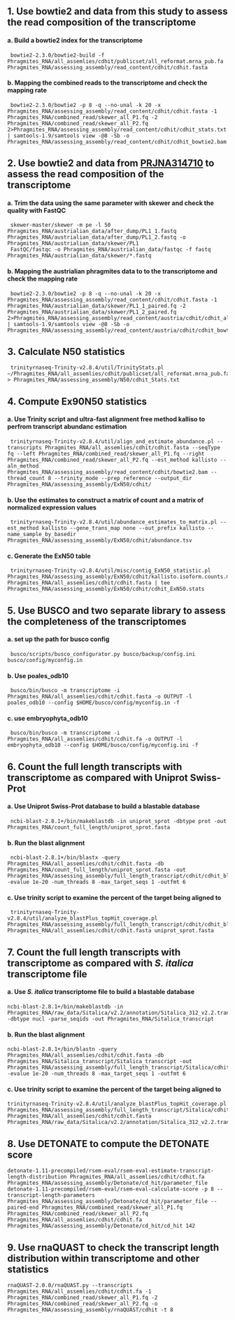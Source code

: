 ## 1. Use bowtie2 and data from this study to assess the read composition of the transcriptome

#### a. Build a bowtie2 index for the transcriptome
     
     bowtie2-2.3.0/bowtie2-build -f Phragmites_RNA/all_assemlies/cdhit/publicset/all_reformat.mrna_pub.fa Phragmites_RNA/assessing_assembly/read_content/cdhit/cdhit.fasta
     
#### b. Mapping the combined reads to the transcriptome and check the mapping rate
     
     bowtie2-2.3.0/bowtie2 -p 8 -q --no-unal -k 20 -x Phragmites_RNA/assessing_assembly/read_content/cdhit/cdhit.fasta -1 Phragmites_RNA/combined_read/skewer_all_P1.fq -2 Phragmites_RNA/combined_read/skewer_all_P2.fq 2>Phragmites_RNA/assessing_assembly/read_content/cdhit/cdhit_stats.txt | samtools-1.9/samtools view -@8 -Sb -o Phragmites_RNA/assessing_assembly/read_content/cdhit/cdhit_bowtie2.bam  
     
## 2. Use bowtie2 and data from [PRJNA314710](https://www.ncbi.nlm.nih.gov/bioproject/PRJNA314710) to assess the read composition of the transcriptome

#### a. Trim the data using the same parameter with skewer and check the quality with FastQC
      
     skewer-master/skewer -m pe -l 50 Phragmites_RNA/austrialian_data/after_dump/PL1_1.fastq Phragmites_RNA/austrialian_data/after_dump/PL1_2.fastq -o Phragmites_RNA/austrialian_data/skewer/PL1
     FastQC/fastqc -o Phragmites_RNA/austrialian_data/fastqc -f fastq Phragmites_RNA/austrialian_data/skewer/*.fastq 
     
#### b. Mapping the austrialian phragmites data to to the transcriptome and check the mapping rate

     bowtie2-2.3.0/bowtie2 -p 8 -q --no-unal -k 20 -x  Phragmites_RNA/assessing_assembly/read_content/cdhit/cdhit.fasta -1 Phragmites_RNA/austrialian_data/skewer/PL1_1_paired.fq -2 Phragmites_RNA/austrialian_data/skewer/PL1_2_paired.fq 2>Phragmites_RNA/assessing_assembly/read_content/austria/cdhit/cdhit_align_stats.txt | samtools-1.9/samtools view -@8 -Sb -o Phragmites_RNA/assessing_assembly/read_content/austria/cdhit/cdhit_bowtie2.bam
     
## 3. Calculate N50 statistics
    
     trinityrnaseq-Trinity-v2.8.4/util/TrinityStats.pl ~/Phragmites_RNA/all_assemlies/cdhit/publicset/all_reformat.mrna_pub.fa > Phragmites_RNA/assessing_assembly/N50/cdhit_Stats.txt
     
## 4. Compute Ex90N50 statistics
    
#### a. Use Trinity script and ultra-fast alignment free method kalliso to perfrom transcript abundanc estimation 
     
     trinityrnaseq-Trinity-v2.8.4/util/align_and_estimate_abundance.pl --transcripts Phragmites_RNA/all_assemlies/cdhit/cdhit.fasta --seqType fq --left Phragmites_RNA/combined_read/skewer_all_P1.fq --right Phragmites_RNA/combined_read/skewer_all_P2.fq --est_method kallisto --aln_method Phragmites_RNA/assessing_assembly/read_content/cdhit/bowtie2.bam --thread_count 8 --trinity_mode --prep_reference --output_dir Phragmites_RNA/assessing_assembly/ExN50/cdhit/
   
#### b. Use the estimates to construct a matrix of count and a matrix of normalized expression values 
     
     trinityrnaseq-Trinity-v2.8.4/util/abundance_estimates_to_matrix.pl --est_method kallisto --gene_trans_map none --out_prefix kallisto --name_sample_by_basedir Phragmites_RNA/assessing_assembly/ExN50/cdhit/abundance.tsv
     
#### c. Generate the ExN50 table 
     
     trinityrnaseq-Trinity-v2.8.4/util/misc/contig_ExN50_statistic.pl Phragmites_RNA/assessing_assembly/ExN50/cdhit/kallisto.isoform.counts.matrix Phragmites_RNA/all_assemlies/cdhit/cdhit.fasta | tee Phragmites_RNA/assessing_assembly/ExN50/cdhit/cdhit_ExN50.stats
     
## 5. Use BUSCO and two separate library to assess the completeness of the transcriptomes

#### a. set up the path for busco config
      
     busco/scripts/busco_configurator.py busco/backup/config.ini busco/config/myconfig.in
  
#### b. Use poales_odb10 

     busco/bin/busco -m transcriptome -i Phragmites_RNA/all_assemlies/cdhit/cdhit.fasta -o OUTPUT -l poales_odb10 --config $HOME/busco/config/myconfig.in -f
     
#### c. use embryophyta_odb10
      
     busco/bin/busco -m transcriptome -i Phragmites_RNA/all_assemlies/cdhit/cdhit.fa -o OUTPUT -l embryophyta_odb10 --config $HOME/busco/config/myconfig.ini -f

## 6. Count the full length transcripts with transcriptome as compared with Uniprot Swiss-Prot

#### a. Use Uniprot Swiss-Prot database to build a blastable database 

     ncbi-blast-2.8.1+/bin/makeblastdb -in uniprot_sprot -dbtype prot -out Phragmites_RNA/count_full_length/uniprot_sprot.fasta
     
#### b. Run the blast alignment 
     
     ncbi-blast-2.8.1+/bin/blastx -query Phragmites_RNA/all_assemlies/cdhit/cdhit.fasta -db Phragmites_RNA/count_full_length/uniprot_sprot.fasta -out Phragmites_RNA/assessing_assembly/full_length_transcript/cdhit/cdhit_blastx.outfmt6 -evalue 1e-20 -num_threads 8 -max_target_seqs 1 -outfmt 6
     
#### c. Use trinity script to examine the percent of the target being aligned to 
     
     trinityrnaseq-Trinity-v2.8.4/util/analyze_blastPlus_topHit_coverage.pl Phragmites_RNA/assessing_assembly/full_length_transcript/cdhit/cdhit_blastx.outfmt6 Phragmites_RNA/all_assemlies/cdhit/cdhit.fasta uniprot_sprot.fasta
     

## 7. Count the full length transcripts with transcriptome as compared with *S. italica* transcriptome file

#### a. Use *S. italica* transcriptome file to build a blastable database 

	ncbi-blast-2.8.1+/bin/makeblastdb -in Phragmites_RNA/raw_data/Sitalica/v2.2/annotation/Sitalica_312_v2.2.transcript.fa -dbtype nucl -parse_seqids -out Phragmites_RNA/Sitalica_transcript
     
#### b. Run the blast alignment 
     
	ncbi-blast-2.8.1+/bin/blastn -query Phragmites_RNA/all_assemlies/cdhit/cdhit.fasta -db Phragmites_RNA/Sitalica_transcript/Sitalica_transcript -out Phragmites_RNA/assessing_assembly/full_length_transcript/Sitalica/cdhit/cdhit_blastn_sitalica.outfmt6 -evalue 1e-20 -num_threads 8 -max_target_seqs 1 -outfmt 6	 	   	  
     
#### c. Use trinity script to examine the percent of the target being aligned to 
     
 	trinityrnaseq-Trinity-v2.8.4/util/analyze_blastPlus_topHit_coverage.pl Phragmites_RNA/assessing_assembly/full_length_transcript/Sitalica/cdhit/cdhit_blastn_sitalica.outfmt6 Phragmites_RNA/all_assemlies/cdhit/cdhit.fasta Phragmites_RNA/raw_data/Sitalica/v2.2/annotation/Sitalica_312_v2.2.transcript.fa

## 8. Use DETONATE to compute the DETONATE score
   
    detonate-1.11-precompiled/rsem-eval/rsem-eval-estimate-transcript-length-distribution Phragmites_RNA/all_assemlies/cdhit/cdhit.fa Phragmites_RNA/assessing_assembly/Detonate/cd_hit/parameter_file
    detonate-1.11-precompiled/rsem-eval/rsem-eval-calculate-score -p 8 --transcript-length-parameters Phragmites_RNA/assessing_assembly/Detonate/cd_hit/parameter_file --paired-end Phragmites_RNA/combined_read/skewer_all_P1.fq Phragmites_RNA/combined_read/skewer_all_P2.fq Phragmites_RNA/all_assemlies/cdhit/cdhit.fa Phragmites_RNA/assessing_assembly/Detonate/cd_hit/cd_hit 142
    
## 9. Use rnaQUAST to check the transcript length distribution within transcriptome and other statistics
   
    rnaQUAST-2.0.0/rnaQUAST.py --transcripts Phragmites_RNA/all_assemlies/cdhit/cdhit.fa -1 Phragmites_RNA/combined_read/skewer_all_P1.fq -2 Phragmites_RNA/combined_read/skewer_all_P2.fq -o Phragmites_RNA/assessing_assembly/rnaQUAST/cdhit -t 8











     






    

